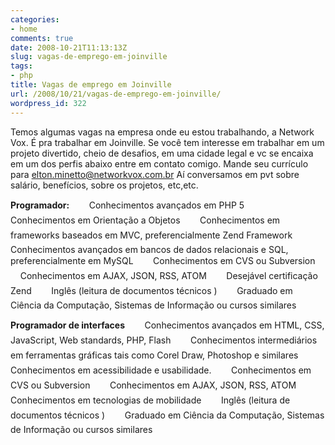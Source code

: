 ```yaml
---
categories:
- home
comments: true
date: 2008-10-21T11:13:13Z
slug: vagas-de-emprego-em-joinville
tags:
- php
title: Vagas de emprego em Joinville
url: /2008/10/21/vagas-de-emprego-em-joinville/
wordpress_id: 322
---
```


Temos algumas vagas na empresa onde eu estou trabalhando, a Network Vox. É pra trabalhar em Joinville.
Se você tem interesse em trabalhar em um projeto divertido, cheio de desafios, em uma cidade legal e vc se encaixa em um dos perfis abaixo entre em contato comigo.
Mande seu currículo para [elton.minetto@networkvox.com.br](mailto:elton.minetto@networkvox.com.br)
Aí conversamos em pvt sobre salário, benefícios, sobre os projetos, etc,etc.

**Programador:**
       Conhecimentos avançados em PHP 5
       Conhecimentos em Orientação a Objetos
       Conhecimentos em frameworks baseados em MVC, preferencialmente Zend Framework
       Conhecimentos avançados em bancos de dados relacionais e SQL,
preferencialmente em MySQL
       Conhecimentos em CVS ou Subversion
       Conhecimentos em AJAX, JSON, RSS, ATOM
       Desejável certificação Zend
       Inglês (leitura de documentos técnicos )
       Graduado em Ciência da Computação, Sistemas de Informação ou cursos similares

**Programador de interfaces**
       Conhecimentos avançados em HTML, CSS, JavaScript, Web standards, PHP, Flash
       Conhecimentos intermediários em ferramentas gráficas tais como Corel
Draw, Photoshop e similares
       Conhecimentos em acessibilidade e usabilidade.
       Conhecimentos em CVS ou Subversion
       Conhecimentos em AJAX, JSON, RSS, ATOM
       Conhecimentos em tecnologias de mobilidade
       Inglês (leitura de documentos técnicos )
       Graduado em Ciência da Computação, Sistemas de Informação ou cursos similares
